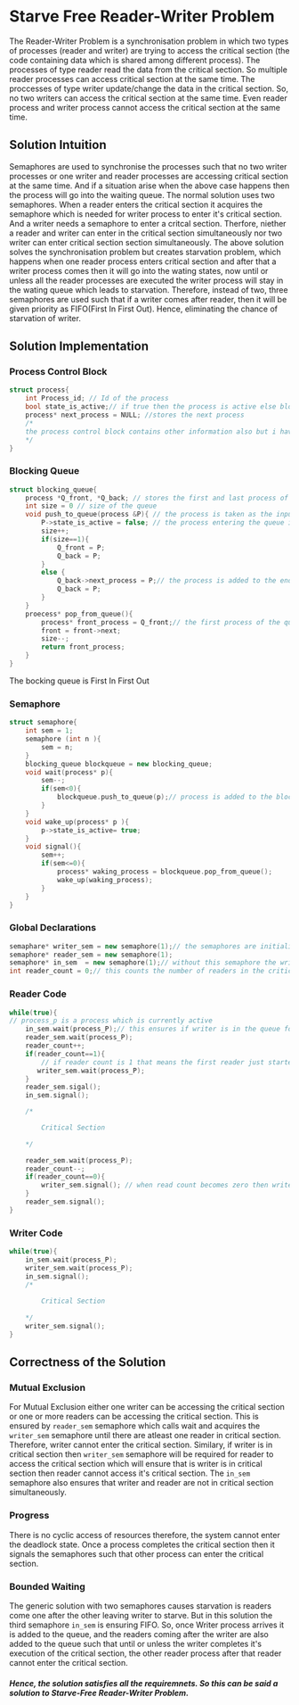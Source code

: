 # Starve Free Reader-Writer Problem

The Reader-Writer Problem is a synchronisation problem in which two types of processes (reader and writer) are trying to access the critical section (the code containing data which is shared among different process).
The processes of type reader read the data from the critical section. So multiple reader processes can access critical section at the same time.
The proccesses of type writer update/change the data in the critical section. So, no two writers can access the critical section at the same time.
Even reader process and writer process cannot access the critical section at the same time.

## Solution Intuition 

Semaphores are used to synchronise the processes such that no two writer processes or one writer and reader processes are accessing critical section at the same time. And if a situation arise when the above case happens then the process will go into the waiting queue.
The normal solution uses two semaphores. When a reader enters the critical section it acquires the semaphore which is needed for writer process to enter it's critical section. And a writer needs a semaphore to enter a critcal section. Therfore, niether a reader and writer can enter in the critical section simultaneously nor two writer can enter critical section section simultaneously.
The above solution solves the synchronisation problem but creates starvation problem, which happens when one reader process enters critical section and after that a writer process comes then it will go into the wating states, now until or unless all the reader processes are executed the writer process will stay in the wating queue which leads to starvation.
Therefore, instead of two, three semaphores are used such that if a writer comes after reader, then it will be given priority as FIFO(First In First Out). Hence, eliminating the chance of starvation of writer.

## Solution Implementation

### Process Control Block

```cpp
struct process{
    int Process_id; // Id of the process
    bool state_is_active;// if true then the process is active else blocked;
    process* next_process = NULL; //stores the next process
    /*
    the process control block contains other information also but i have mentioned only those which are required for this solution
    */
}
```
### Blocking Queue

```cpp
struct blocking_queue{
    process *Q_front, *Q_back; // stores the first and last process of the queue
    int size = 0 // size of the queue
    void push_to_queue(process &P){ // the process is taken as the input
        P->state_is_active = false; // the process entering the queue is blocked
        size++;
        if(size==1){
            Q_front = P;
            Q_back = P;
        }
        else {
            Q_back->next_process = P;// the process is added to the end of the queue
            Q_back = P;
        }
    }
    proecess* pop_from_queue(){
        process* front_process = Q_front;// the first process of the queue is removed
        front = front->next;
        size--;
        return front_process;
    }
}
```
The bocking queue is First In First Out
### Semaphore 
```cpp
struct semaphore{
    int sem = 1;
    semaphore (int n ){
        sem = n;
    }
    blocking_queue blockqueue = new blocking_queue;
    void wait(process* p){
        sem--;
        if(sem<0){
            blockqueue.push_to_queue(p);// process is added to the blocking queue
        }
    }
    void wake_up(process* p ){
        p->state_is_active= true;
    }
    void signal(){
        sem++;
        if(sem<=0){
            process* waking_process = blockqueue.pop_from_queue();
            wake_up(waking_process);
        }
    }
}
```

### Global Declarations 
```cpp
semaphare* writer_sem = new semaphore(1);// the semaphores are initialized with one which is the number of readers that can be in critical section at a time
semaphore* reader_sem = new semaphore(1);
semaphore* in_sem  = new semaphore(1);// without this semaphore the write will suffer from starvation
int reader_count = 0;// this counts the number of readers in the critical section

```
### Reader Code
```cpp
while(true){
// process_p is a process which is currently active
    in_sem.wait(process_P);// this ensures if writer is in the queue for wating then writer is given priority according to FIFO so that writer is not starving
    reader_sem.wait(process_P);
    reader_count++;
    if(reader_count==1){
        // if reader count is 1 that means the first reader just started execution so it aquires the writer semaphore
       writer_sem.wait(process_P); 
    }
    reader_sem.sigal();
    in_sem.signal();

    /* 

        Critical Section
        
    */

    reader_sem.wait(process_P);
    reader_count--;
    if(reader_count==0){
        writer_sem.signal(); // when read count becomes zero then writer can access the critical section therefore writer semaphore is released
    }
    reader_sem.signal();
}
```
### Writer Code
```cpp
while(true){
    in_sem.wait(process_P);
    writer_sem.wait(process_P);
    in_sem.signal();
    /* 
    
        Critical Section 
        
    */
    writer_sem.signal();
}
```

## Correctness of the Solution
### Mutual Exclusion
For Mutual Exclusion either one writer can be accessing the critical section or one or more readers can be accessing the critical section. This is ensured by `reader_sem` semaphore which calls wait and acquires the `writer_sem` semaphore until there are atleast one reader in critical section. Therefore, writer cannot enter the critical section. Similary, if writer is in critical section then `writer_sem` semaphore will be required for reader to access the critical section which will ensure that is writer is in critical section then reader cannot access it's critical section. The `in_sem` semaphore also ensures that writer and reader are not in critical section simultaneously.
### Progress
There is no cyclic access of resources therefore, the system cannot enter the deadlock state. Once a process completes the critical section then it signals the semaphores such that other process can enter the critical section.
### Bounded Waiting
The generic solution with two semaphores causes starvation is readers come one after the other leaving writer to starve. But in this solution the third semaphore `in_sem` is ensuring FIFO. So, once Writer process arrives it is added to the queue, and the readers coming after the writer are also added to the queue such that until or unless the writer completes it's execution of the critical section, the other reader process after that reader cannot enter the critical section.

##### Hence, the solution satisfies all the requiremnets. So this can be said a solution to **Starve-Free Reader-Writer Problem**.
